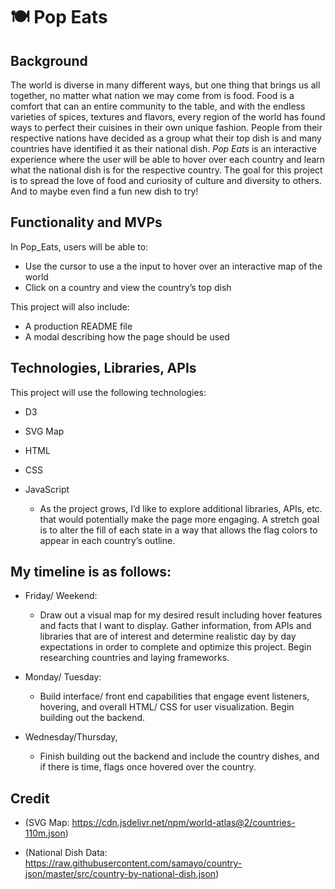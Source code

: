 # :plate_with_cutlery: Pop Eats 

## Background

The world is diverse in many different ways, but one thing that brings us all together, no matter what nation we may come from is food. Food is a comfort that can an entire community to the table, and with the endless varieties of spices, textures and flavors, every region of the world has found ways to perfect their cuisines in their own unique fashion. People from their respective nations have decided as a group what their top dish is and many countries have identified it as their national dish. _Pop Eats_ is an interactive experience where the user will be able to hover over each country and learn what the national dish is for the respective country. The goal for this project is to spread the love of food and curiosity of culture and diversity to others. And to maybe even find a fun new dish to try!

## Functionality and MVPs

In Pop_Eats, users will be able to:

* Use the cursor to use a the input to hover over an interactive map of the world 
* Click on a country and view the country’s top dish 

This project will also include: 
* A production README file
* A modal describing how the page should be used 
## Technologies, Libraries, APIs

This project will use the following technologies:
* D3
* SVG Map
* HTML
* CSS
* JavaScript

    * As the project grows, I’d like to explore additional libraries, APIs, etc. that would potentially make the page more engaging. A stretch goal is to alter the fill of each state in a way that allows the flag colors to appear in each country’s outline.

## My timeline is as follows:

* Friday/ Weekend:

    * Draw out a visual map for my desired result including hover features and facts that I want to display. Gather information, from APIs and libraries that are of interest and determine realistic day by day expectations in order to complete and optimize this project. Begin researching countries and laying frameworks.

* Monday/ Tuesday:

    * Build interface/ front end capabilities that engage event listeners, hovering, and overall HTML/ CSS for user visualization. Begin building out the backend.

* Wednesday/Thursday,

    * Finish building out the backend and include the country dishes, and if there is time, flags once hovered over the country.

## Credit

* (SVG Map: https://cdn.jsdelivr.net/npm/world-atlas@2/countries-110m.json)

* (National Dish Data: https://raw.githubusercontent.com/samayo/country-json/master/src/country-by-national-dish.json)